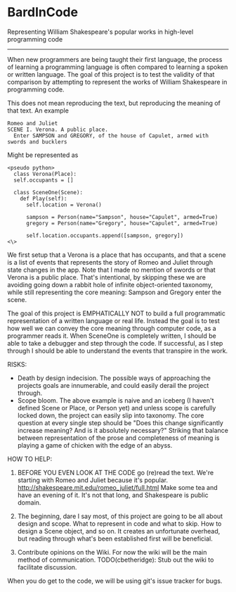 BardInCode
==========

Representing William Shakespeare's popular works in high-level programming code

- - -

When new programmers are being taught their first language, the process of learning a programming language is often compared to learning a spoken or written language. The goal of this project is to test the validity of that comparison by attempting to represent the works of William Shakespeare in programming code.

This does not mean reproducing the text, but reproducing the meaning of that text. An example

    Romeo and Juliet
    SCENE I. Verona. A public place.
      Enter SAMPSON and GREGORY, of the house of Capulet, armed with swords and bucklers

Might be represented as

    <pseudo python>
      class Verona(Place):
      self.occupants = []
      
      class SceneOne(Scene):
        def Play(self):
          self.location = Verona()
          
          sampson = Person(name="Sampson", house="Capulet", armed=True)
          gregory = Person(name="Gregory", house="Capulet", armed=True)
        
          self.location.occupants.append([sampson, gregory])
    <\>

We first setup that a Verona is a place that has occupants, and that a scene is a list of events that represents the story of Romeo and Juliet through state changes in the app. Note that I made no mention of swords or that Verona is a public place. That's intentional, by skipping these we are avoiding going down a rabbit hole of infinite object-oriented taxonomy, while still representing the core meaning: Sampson and Gregory enter the scene.

The goal of this project is EMPHATICALLY NOT to build a full programmatic representation of a written language or real life. Instead the goal is to test how well we can convey the core meaning through computer code, as a programmer reads it. When SceneOne is completely written, I should be able to take a debugger and step through the code. If successful, as I step through I should be able to understand the events that transpire in the work.


RISKS:
 - Death by design indecision. The possible ways of approaching the projects goals are innumerable, and could easily derail the project through.
 - Scope bloom. The above example is naive and an iceberg (I haven't defined Scene or Place, or Person yet) and unless scope is carefully locked down, the project can easily slip into taxonomy. The core question at every single step should be "Does this change significantly increase meaning? And is it absolutely necessary?" Striking that balance between representation of the prose and completeness of meaning is playing a game of chicken with the edge of an abyss.

HOW TO HELP:
 1) BEFORE YOU EVEN LOOK AT THE CODE go (re)read the text. We're starting with Romeo and Juliet because it's popular. http://shakespeare.mit.edu/romeo_juliet/full.html Make some tea and have an evening of it. It's not that long, and Shakespeare is public domain.
 
 2) The beginning, dare I say most, of this project are going to be all about design and scope. What to represent  in code and what to skip. How to design a Scene object, and so on. It creates an unfortunate overhead, but reading through what's been established first will be beneficial.
 
 3) Contribute opinions on the Wiki. For now the wiki will be the main method of communication. TODO(cbetheridge): Stub out the wiki to facilitate discussion.

When you do get to the code, we will be using git's issue tracker for bugs.
